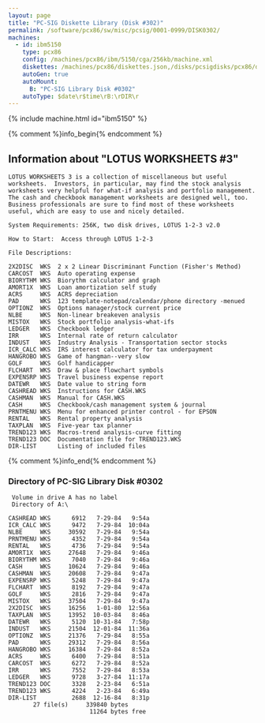 ```yaml
---
layout: page
title: "PC-SIG Diskette Library (Disk #302)"
permalink: /software/pcx86/sw/misc/pcsig/0001-0999/DISK0302/
machines:
  - id: ibm5150
    type: pcx86
    config: /machines/pcx86/ibm/5150/cga/256kb/machine.xml
    diskettes: /machines/pcx86/diskettes.json,/disks/pcsigdisks/pcx86/diskettes.json
    autoGen: true
    autoMount:
      B: "PC-SIG Library Disk #0302"
    autoType: $date\r$time\rB:\rDIR\r
---
```


{% include machine.html id="ibm5150" %}

{% comment %}info_begin{% endcomment %}

## Information about "LOTUS WORKSHEETS #3"

    LOTUS WORKSHEETS 3 is a collection of miscellaneous but useful
    worksheets.  Investors, in particular, may find the stock analysis
    worksheets very helpful for what-if analysis and portfolio management.
    The cash and checkbook management worksheets are designed well, too.
    Business professionals are sure to find most of these worksheets
    useful, which are easy to use and nicely detailed.
    
    System Requirements: 256K, two disk drives, LOTUS 1-2-3 v2.0
    
    How to Start:  Access through LOTUS 1-2-3
    
    File Descriptions:
    
    2X2DISC  WKS  2 x 2 Linear Discriminant Function (Fisher's Method)
    CARCOST  WKS  Auto operating expense
    BIORYTHM WKS  Biorythm calculator and graph
    AMORT1X  WKS  Loan amortization self study
    ACRS     WKS  ACRS depreciation
    PAD      WKS  123 template-notepad/calendar/phone directory -menued
    OPTIONZ  WKS  Options manager/stock current price
    NLBE     WKS  Non-linear breakeven analysis
    MISTOX   WKS  Stock portfolio analysis-what-ifs
    LEDGER   WKS  Checkbook ledger
    IRR      WKS  Internal rate of return calculator
    INDUST   WKS  Industry Analysis - Transportation sector stocks
    ICR_CALC WKS  IRS interest calculator for tax underpayment
    HANGROBO WKS  Game of hangman--very slow
    GOLF     WKS  Golf handicapper
    FLCHART  WKS  Draw & place flowchart symbols
    EXPENSRP WKS  Travel business expense report
    DATEWR   WKS  Date value to string form
    CASHREAD WKS  Instructions for CASH.WKS
    CASHMAN  WKS  Manual for CASH.WKS
    CASH     WKS  Checkbook/cash management system & journal
    PRNTMENU WKS  Menu for enhanced printer control - for EPSON
    RENTAL   WKS  Rental property analysis
    TAXPLAN  WKS  Five-year tax planner
    TREND123 WKS  Macros-trend analysis-curve fitting
    TREND123 DOC  Documentation file for TREND123.WKS
    DIR-LIST      Listing of included files
{% comment %}info_end{% endcomment %}


### Directory of PC-SIG Library Disk #0302

     Volume in drive A has no label
     Directory of A:\

    CASHREAD WKS      6912   7-29-84   9:54a
    ICR_CALC WKS      9472   7-29-84  10:04a
    NLBE     WKS     30592   7-29-84   9:54a
    PRNTMENU WKS      4352   7-29-84   9:54a
    RENTAL   WKS      4736   7-29-84   9:54a
    AMORT1X  WKS     27648   7-29-84   9:46a
    BIORYTHM WKS      7040   7-29-84   9:46a
    CASH     WKS     10624   7-29-84   9:46a
    CASHMAN  WKS     20608   7-29-84   9:47a
    EXPENSRP WKS      5248   7-29-84   9:47a
    FLCHART  WKS      8192   7-29-84   9:47a
    GOLF     WKS      2816   7-29-84   9:47a
    MISTOX   WKS     37504   7-29-84   9:47a
    2X2DISC  WKS     16256   1-01-80  12:56a
    TAXPLAN  WKS     13952  10-03-84   8:46a
    DATEWR   WKS      5120  10-31-84   7:58p
    INDUST   WKS     21504  12-01-84  11:36a
    OPTIONZ  WKS     21376   7-29-84   8:55a
    PAD      WKS     29312   7-29-84   8:56a
    HANGROBO WKS     16384   7-29-84   8:52a
    ACRS     WKS      6400   7-29-84   8:51a
    CARCOST  WKS      6272   7-29-84   8:52a
    IRR      WKS      7552   7-29-84   8:53a
    LEDGER   WKS      9728   3-27-84  11:17a
    TREND123 DOC      3328   2-23-84   6:51a
    TREND123 WKS      4224   2-23-84   6:49a
    DIR-LIST          2688  12-16-84   8:31p
           27 file(s)     339840 bytes
                           11264 bytes free
